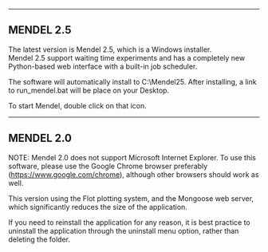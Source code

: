 ----------
MENDEL 2.5
----------

The latest version is Mendel 2.5, which is a Windows installer.  
Mendel 2.5 support waiting time experiments and has a completely
new Python-based web interface with a built-in job scheduler.

The software will automatically install to C:\\Mendel25.
After installing, a link to run_mendel.bat will be place
on your Desktop.  

To start Mendel, double click on that icon.

----------
MENDEL 2.0
----------

NOTE: Mendel 2.0 does not support Microsoft Internet Explorer.
To use this software, please use the Google Chrome browser preferably
(https://www.google.com/chrome), although other browsers should work as well.

This version using the Flot plotting system, and the Mongoose
web server, which significantly reduces the size of the application.

If you need to reinstall the application for any reason, it is 
best practice to uninstall the application through the uninstall
menu option, rather than deleting the folder.
